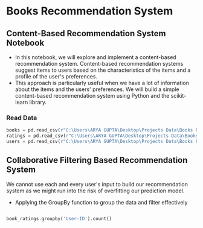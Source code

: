 # Books Recommendation System

## Content-Based Recommendation System Notebook
- In this notebook, we will explore and implement a content-based recommendation system. Content-based recommendation systems suggest items to users based on the characteristics of the items and a profile of the user's preferences.
- This approach is particularly useful when we have a lot of information about the items and the users' preferences. We will build a simple content-based recommendation system using Python and the scikit-learn library.

### Read Data 

``` python
books = pd.read_csv(r"C:\Users\ARYA GUPTA\Desktop\Projects Data\Books Recommendation\Books.csv")
ratings = pd.read_csv(r"C:\Users\ARYA GUPTA\Desktop\Projects Data\Books Recommendation\Ratings.csv")
users = pd.read_csv(r"C:\Users\ARYA GUPTA\Desktop\Projects Data\Books Recommendation\Users.csv")

```

## Collaborative Filtering Based Recommendation System

We cannot use each and every user's input to build our recommendation system as we might run into the risk of overfitting our prediction model.

  -  Applying the GroupBy function to group the data and filter effectively

``` python

book_ratings.groupby('User-ID').count()

```


